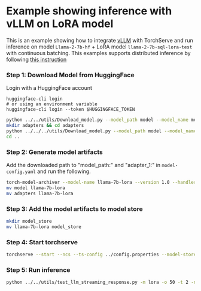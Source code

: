 # Example showing inference with vLLM on LoRA model

This is an example showing how to integrate [vLLM](https://github.com/vllm-project/vllm) with TorchServe and run inference on model `Llama-2-7b-hf` + LoRA model `llama-2-7b-sql-lora-test` with continuous batching.
This examples supports distributed inference by following [this instruction](../Readme.md#distributed-inference)

### Step 1: Download Model from HuggingFace

Login with a HuggingFace account
```
huggingface-cli login
# or using an environment variable
huggingface-cli login --token $HUGGINGFACE_TOKEN
```

```bash
python ../../utils/Download_model.py --model_path model --model_name meta-llama/Llama-2-7b-chat-hf --use_auth_token True
mkdir adapters && cd adapters
python ../../../utils/Download_model.py --model_path model --model_name yard1/llama-2-7b-sql-lora-test --use_auth_token True
cd ..
```

### Step 2: Generate model artifacts

Add the downloaded path to "model_path:" and "adapter_1:" in `model-config.yaml` and run the following.

```bash
torch-model-archiver --model-name llama-7b-lora --version 1.0 --handler vllm_handler --config-file model-config.yaml --archive-format no-archive
mv model llama-7b-lora
mv adapters llama-7b-lora
```

### Step 3: Add the model artifacts to model store

```bash
mkdir model_store
mv llama-7b-lora model_store
```

### Step 4: Start torchserve

```bash
torchserve --start --ncs --ts-config ../config.properties --model-store model_store --models llama-7b-lora
```

### Step 5: Run inference

```bash
python ../../utils/test_llm_streaming_response.py -m lora -o 50 -t 2 -n 4 --prompt-text "@prompt.json" --prompt-json
```
